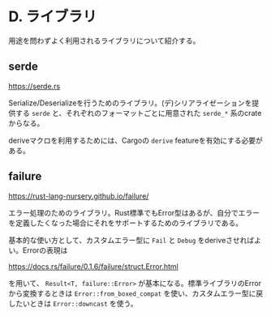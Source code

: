 # D. ライブラリ

用途を問わずよく利用されるライブラリについて紹介する。

## serde

https://serde.rs

Serialize/Deserializeを行うためのライブラリ。(デ)シリアライゼーションを提供する `serde` と、それぞれのフォーマットごとに用意された `serde_*` 系のcrateからなる。

deriveマクロを利用するためには、Cargoの `derive` featureを有効にする必要がある。


## failure

https://rust-lang-nursery.github.io/failure/

エラー処理のためのライブラリ。Rust標準でもError型はあるが、自分でエラーを定義したくなった場合にそれをサポートするためのライブラリである。

基本的な使い方として、カスタムエラー型に `Fail` と `Debug` をderiveさせればよい。Errorの表現は

https://docs.rs/failure/0.1.6/failure/struct.Error.html

を用いて、 `Result<T, failure::Error>` が基本になる。標準ライブラリのErrorから変換するときは `Error::from_boxed_compat` を使い、カスタムエラー型に戻したいときは `Error::downcast` を使う。




